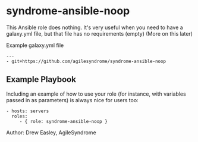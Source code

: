 syndrome-ansible-noop
=========

This Ansible role does nothing. It's very useful when you need to have a galaxy.yml file, but that file has no requirements (empty) (More on this later)

Example galaxy.yml file
```
---
- git+https://github.com/agilesyndrome/syndrome-ansible-noop
```

Example Playbook
----------------

Including an example of how to use your role (for instance, with variables passed in as parameters) is always nice for users too:

    - hosts: servers
      roles:
         - { role: syndrome-ansible-noop }


Author: Drew Easley, AgileSyndrome

